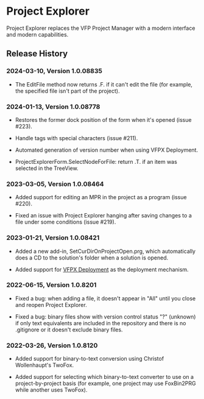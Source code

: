 # Project Explorer

Project Explorer replaces the VFP Project Manager with a modern interface and modern capabilities.

## Release History

### 2024-03-10, Version 1.0.08835

* The EditFile method now returns .F. if it can't edit the file (for example, the specified file isn't part of the project).

### 2024-01-13, Version 1.0.08778

* Restores the former dock position of the form when it's opened (issue #223).

* Handle tags with special characters (issue #211).

* Automated generation of version number when using VFPX Deployment.

* ProjectExplorerForm.SelectNodeForFile: return .T. if an item was selected in the TreeView.

### 2023-03-05, Version 1.0.08464

* Added support for editing an MPR in the project as a program (issue #220).

* Fixed an issue with Project Explorer hanging after saving changes to a file under some conditions (issue #219).

### 2023-01-21, Version 1.0.08421

* Added a new add-in, SetCurDirOnProjectOpen.prg, which automatically does a CD to the solution's folder when a solution is opened.

* Added support for [VFPX Deployment](https://github.com/VFPX/VFPXDeployment) as the deployment mechanism.

### 2022-06-15, Version 1.0.8201

* Fixed a bug: when adding a file, it doesn't appear in "All" until you close and reopen Project Explorer.

* Fixed a bug: binary files show with version control status "?" (unknown) if only text equivalents are included in the repository and there is no .gitignore or it doesn't exclude binary files.

### 2022-03-26, Version 1.0.8120

* Added support for binary-to-text conversion using Christof Wollenhaupt's TwoFox.

* Added support for selecting which binary-to-text converter to use on a project-by-project basis (for example, one project may use FoxBin2PRG while another uses TwoFox).
